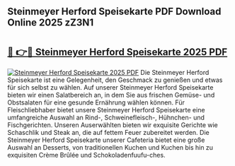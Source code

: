 ## Steinmeyer Herford Speisekarte PDF Download Online 2025 zZ3N1

# <h2><a href="http://gcdfxb.nevu.top/?p=Steinmeyer+Herford+Speisekarte">🔗 👉🔴 Steinmeyer Herford Speisekarte 2025 PDF</a></h2>

[![Steinmeyer Herford Speisekarte 2025 PDF](https://i.imgur.com/dBaPXMq.png)](http://gcdfxb.nevu.top/?p=Steinmeyer+Herford+Speisekarte)
Die Steinmeyer Herford Speisekarte ist eine Gelegenheit, den Geschmack zu genießen und etwas für sich selbst zu wählen. Auf unserer Steinmeyer Herford Speisekarte bieten wir einen Salatbereich an, in dem Sie aus frischen Gemüse- und Obstsalaten für eine gesunde Ernährung wählen können. Für Fleischliebhaber bietet unsere Steinmeyer Herford Speisekarte eine umfangreiche Auswahl an Rind-, Schweinefleisch-, Hühnchen- und Fischgerichten. Unseren Auserwählten bieten wir exquisite Gerichte wie Schaschlik und Steak an, die auf fettem Feuer zubereitet werden. Die Steinmeyer Herford Speisekarte unserer Cafeteria bietet eine große Auswahl an Desserts, von traditionellen Kuchen und Kuchen bis hin zu exquisiten Crème Brûlée und Schokoladenfuufu-ches.
